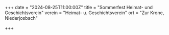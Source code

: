 +++
date = "2024-08-25T11:00:00Z"
title = "Sommerfest Heimat- und Geschichtsverein"
verein = "Heimat- u. Geschichtsverein"
ort = "Zur Krone, Niederjosbach"

+++
